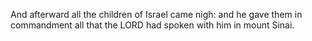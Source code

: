 And afterward all the children of Israel came nigh: and he gave them in commandment all that the LORD had spoken with him in mount Sinai.

